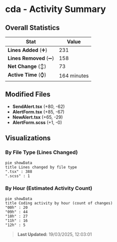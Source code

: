 # cda - Activity Summary 

## Overall Statistics

| Stat                   | Value                                                             |
| ---------------------- | ----------------------------------------------------------------- |
| **Lines Added** (➕)   | 231                                          |
| **Lines Removed** (➖) | 158                                        |
| **Net Change** (↕)    | 73                |
| **Active Time** (⌚)   | 164 minutes |


## Modified Files
- **SendAlert.tsx** (+80, -62)
- **AlertForm.tsx** (+85, -67)
- **NewAlert.tsx** (+65, -29)
- **AlertForm.scss** (+1, -0)

## Visualizations

### By File Type (Lines Changed)

```mermaid
pie showData
title Lines changed by file type
".tsx" : 388
".scss" : 1
```

### By Hour (Estimated Activity Count)

```mermaid
pie showData
title Coding activity by hour (count of changes)
"00h" : 20
"09h" : 44
"10h" : 27
"11h" : 16
"12h" : 5
```


> **Last Updated:** 19/03/2025, 12:03:01